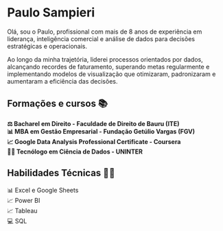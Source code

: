 # Paulo Sampieri
Olá, sou o Paulo, profissional com mais de 8 anos de experiência em liderança, inteligência comercial e análise de dados para decisões estratégicas e operacionais.  

Ao longo da minha trajetória, liderei processos orientados por dados, alcançando recordes de faturamento, superando metas regularmente e implementando modelos de visualização que otimizaram, padronizaram e aumentaram a eficiência das decisões.  

## Formações e cursos 📚
**⚖️ Bacharel em Direito - Faculdade de Direito de Bauru (ITE)**  
**📊 MBA em Gestão Empresarial - Fundação Getúlio Vargas (FGV)**  
**📈 Google Data Analysis Professional Certificate - Coursera**  
**👨‍💻 Tecnólogo em Ciência de Dados - UNINTER**  

## Habilidades Técnicas 👨‍💻
📊 Excel e Google Sheets  
📈 Power BI  
📈 Tableau  
💻 SQL  





